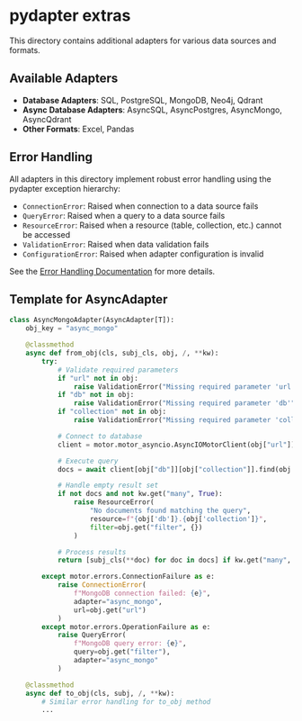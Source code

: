 # pydapter extras

This directory contains additional adapters for various data sources and
formats.

## Available Adapters

- **Database Adapters**: SQL, PostgreSQL, MongoDB, Neo4j, Qdrant
- **Async Database Adapters**: AsyncSQL, AsyncPostgres, AsyncMongo, AsyncQdrant
- **Other Formats**: Excel, Pandas

## Error Handling

All adapters in this directory implement robust error handling using the
pydapter exception hierarchy:

- `ConnectionError`: Raised when connection to a data source fails
- `QueryError`: Raised when a query to a data source fails
- `ResourceError`: Raised when a resource (table, collection, etc.) cannot be
  accessed
- `ValidationError`: Raised when data validation fails
- `ConfigurationError`: Raised when adapter configuration is invalid

See the [Error Handling Documentation](../../../docs/error_handling.md) for more
details.

## Template for AsyncAdapter

```python
class AsyncMongoAdapter(AsyncAdapter[T]):
    obj_key = "async_mongo"

    @classmethod
    async def from_obj(cls, subj_cls, obj, /, **kw):
        try:
            # Validate required parameters
            if "url" not in obj:
                raise ValidationError("Missing required parameter 'url'")
            if "db" not in obj:
                raise ValidationError("Missing required parameter 'db'")
            if "collection" not in obj:
                raise ValidationError("Missing required parameter 'collection'")

            # Connect to database
            client = motor.motor_asyncio.AsyncIOMotorClient(obj["url"])

            # Execute query
            docs = await client[obj["db"]][obj["collection"]].find(obj.get("filter", {})).to_list(length=None)

            # Handle empty result set
            if not docs and not kw.get("many", True):
                raise ResourceError(
                    "No documents found matching the query",
                    resource=f"{obj['db']}.{obj['collection']}",
                    filter=obj.get("filter", {})
                )

            # Process results
            return [subj_cls(**doc) for doc in docs] if kw.get("many", True) else subj_cls(**docs[0])

        except motor.errors.ConnectionFailure as e:
            raise ConnectionError(
                f"MongoDB connection failed: {e}",
                adapter="async_mongo",
                url=obj.get("url")
            )
        except motor.errors.OperationFailure as e:
            raise QueryError(
                f"MongoDB query error: {e}",
                query=obj.get("filter"),
                adapter="async_mongo"
            )

    @classmethod
    async def to_obj(cls, subj, /, **kw):
        # Similar error handling for to_obj method
        ...
```
